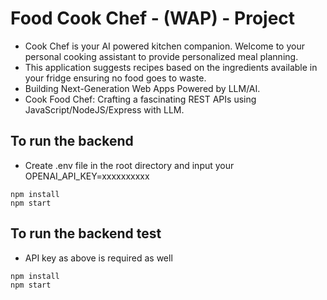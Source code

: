 # Food Cook Chef - (WAP) - Project

- Cook Chef is your AI powered kitchen companion. Welcome to your personal cooking assistant to provide personalized meal planning.
- This application suggests recipes based on the ingredients available in your fridge ensuring no food goes to waste.
- Building Next-Generation Web Apps Powered by LLM/AI.
- Cook Food Chef: Crafting a fascinating REST APIs using JavaScript/NodeJS/Express with LLM.

## To run the backend

- Create .env file in the root directory and input your OPENAI_API_KEY=xxxxxxxxxx

```shell
npm install
npm start

```

## To run the backend test

- API key as above is required as well

```shell
npm install
npm start

```
